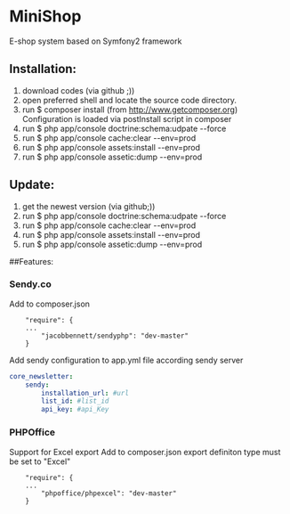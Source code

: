 MiniShop
========

E-shop system based on Symfony2 framework


Installation:
--
1. download codes (via github ;))
2. open preferred shell and locate the source code directory.
3. run $ composer install (from http://www.getcomposer.org)
   Configuration is loaded via postInstall script in composer
4. run $ php app/console doctrine:schema:udpate --force
5. run $ php app/console cache:clear --env=prod
6. run $ php app/console assets:install --env=prod
7. run $ php app/console assetic:dump --env=prod

Update:
--
1. get the newest version (via github;))
2. run $ php app/console doctrine:schema:udpate --force
3. run $ php app/console cache:clear --env=prod
4. run $ php app/console assets:install --env=prod
5. run $ php app/console assetic:dump --env=prod

##Features:
### Sendy.co
Add to composer.json
```
	"require": {
	...
		"jacobbennett/sendyphp": "dev-master"
	}
```

Add sendy configuration to app.yml file according sendy server
```yml
core_newsletter:
    sendy:
        installation_url: #url
        list_id: #list_id
        api_key: #api_Key
```
### PHPOffice
Support for Excel export
Add to composer.json
export definiton type must be set to "Excel"
```
	"require": {
	...
		"phpoffice/phpexcel": "dev-master"
	}
```
